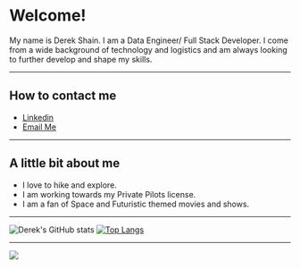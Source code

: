# Welcome! #

My name is Derek Shain. I am a Data Engineer/ Full Stack Developer. I come from a wide background of technology and logistics and am always looking to further develop and shape my skills.

---

## How to contact me

* [Linkedin](https://www.linkedin.com/in/derekshain)
* [Email Me](mailto:derek0anthony@gmail.com)
---

## A little bit about me

 * I love to hike and explore.
 * I am working towards my Private Pilots license.
 * I am a fan of Space and Futuristic themed movies and shows. 

---

![Derek's GitHub stats](https://github-readme-stats.vercel.app/api?username=DerekShain&theme=dark&show_icons=true)
[![Top Langs](https://github-readme-stats.vercel.app/api/top-langs/?username=derekshain&theme=dark&hide=css,html)](https://github.com/anuraghazra/github-readme-stats)

<!-- [![willianrod's wakatime stats](https://github-readme-stats.vercel.app/api/wakatime?username=7b1c7220-f93b-4525-9855-4df4f2303fe2&theme=dark&layout=compact)](https://github.com/anuraghazra/github-readme-stats) -->





---

![](https://komarev.com/ghpvc/?username=DerekShain)
<!-- [![wakatime](https://wakatime.com/badge/user/7b1c7220-f93b-4525-9855-4df4f2303fe2.svg)](https://wakatime.com/@7b1c7220-f93b-4525-9855-4df4f2303fe2) -->
